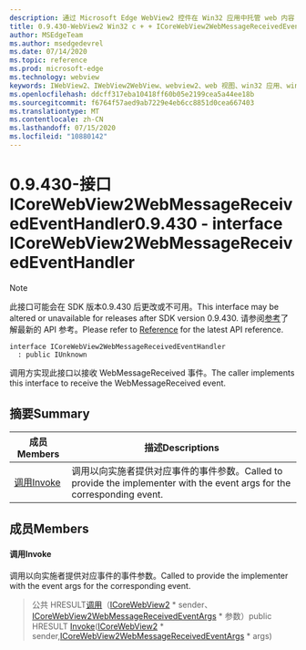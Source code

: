 ```yaml
---
description: 通过 Microsoft Edge WebView2 控件在 Win32 应用中托管 web 内容
title: 0.9.430-WebView2 Win32 c + + ICoreWebView2WebMessageReceivedEventHandler
author: MSEdgeTeam
ms.author: msedgedevrel
ms.date: 07/14/2020
ms.topic: reference
ms.prod: microsoft-edge
ms.technology: webview
keywords: IWebView2、IWebView2WebView、webview2、web 视图、win32 应用、win32、edge、ICoreWebView2、ICoreWebView2Host、浏览器控件、边缘 html
ms.openlocfilehash: ddcff317eba10418ff60b05e2199cea5a44ee18b
ms.sourcegitcommit: f6764f57aed9ab7229e4eb6cc8851d0cea667403
ms.translationtype: MT
ms.contentlocale: zh-CN
ms.lasthandoff: 07/15/2020
ms.locfileid: "10880142"
---
```

# <span data-ttu-id="afedd-104">0.9.430-接口 ICoreWebView2WebMessageReceivedEventHandler</span><span class="sxs-lookup"><span data-stu-id="afedd-104">0.9.430 - interface ICoreWebView2WebMessageReceivedEventHandler</span></span> 

> [!NOTE]
> <span data-ttu-id="afedd-105">此接口可能会在 SDK 版本0.9.430 后更改或不可用。</span><span class="sxs-lookup"><span data-stu-id="afedd-105">This interface may be altered or unavailable for releases after SDK version 0.9.430.</span></span> <span data-ttu-id="afedd-106">请参阅[参考](../../../webview2-api-reference.md)了解最新的 API 参考。</span><span class="sxs-lookup"><span data-stu-id="afedd-106">Please refer to [Reference](../../../webview2-api-reference.md) for the latest API reference.</span></span>

```
interface ICoreWebView2WebMessageReceivedEventHandler
  : public IUnknown
```

<span data-ttu-id="afedd-107">调用方实现此接口以接收 WebMessageReceived 事件。</span><span class="sxs-lookup"><span data-stu-id="afedd-107">The caller implements this interface to receive the WebMessageReceived event.</span></span>

## <span data-ttu-id="afedd-108">摘要</span><span class="sxs-lookup"><span data-stu-id="afedd-108">Summary</span></span>

 <span data-ttu-id="afedd-109">成员</span><span class="sxs-lookup"><span data-stu-id="afedd-109">Members</span></span>                        | <span data-ttu-id="afedd-110">描述</span><span class="sxs-lookup"><span data-stu-id="afedd-110">Descriptions</span></span>
--------------------------------|---------------------------------------------
[<span data-ttu-id="afedd-111">调用</span><span class="sxs-lookup"><span data-stu-id="afedd-111">Invoke</span></span>](#invoke) | <span data-ttu-id="afedd-112">调用以向实施者提供对应事件的事件参数。</span><span class="sxs-lookup"><span data-stu-id="afedd-112">Called to provide the implementer with the event args for the corresponding event.</span></span>

## <span data-ttu-id="afedd-113">成员</span><span class="sxs-lookup"><span data-stu-id="afedd-113">Members</span></span>

#### <span data-ttu-id="afedd-114">调用</span><span class="sxs-lookup"><span data-stu-id="afedd-114">Invoke</span></span> 

<span data-ttu-id="afedd-115">调用以向实施者提供对应事件的事件参数。</span><span class="sxs-lookup"><span data-stu-id="afedd-115">Called to provide the implementer with the event args for the corresponding event.</span></span>

> <span data-ttu-id="afedd-116">公共 HRESULT[调用](#invoke)（[ICoreWebView2](ICoreWebView2.md) \* sender、[ICoreWebView2WebMessageReceivedEventArgs](ICoreWebView2WebMessageReceivedEventArgs.md) \* 参数）</span><span class="sxs-lookup"><span data-stu-id="afedd-116">public HRESULT [Invoke](#invoke)([ICoreWebView2](ICoreWebView2.md) \* sender,[ICoreWebView2WebMessageReceivedEventArgs](ICoreWebView2WebMessageReceivedEventArgs.md) \* args)</span></span>

